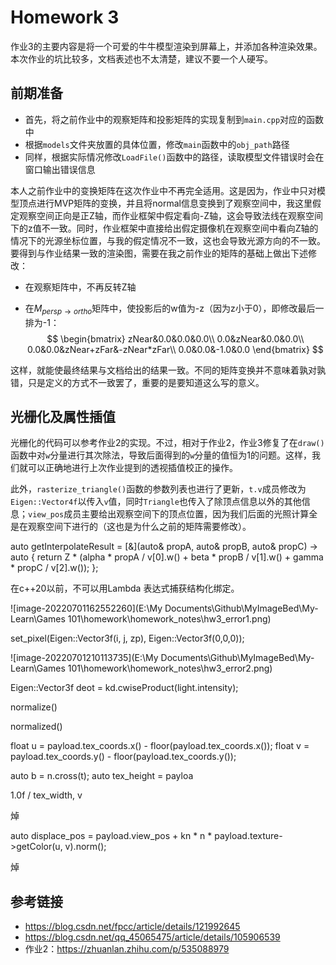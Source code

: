 # Homework 3

作业3的主要内容是将一个可爱的牛牛模型渲染到屏幕上，并添加各种渲染效果。本次作业的坑比较多，文档表述也不太清楚，建议不要一个人硬写。

## 前期准备

* 首先，将之前作业中的观察矩阵和投影矩阵的实现复制到`main.cpp`对应的函数中
* 根据`models`文件夹放置的具体位置，修改`main`函数中的`obj_path`路径
* 同样，根据实际情况修改`LoadFile()`函数中的路径，读取模型文件错误时会在窗口输出错误信息

本人之前作业中的变换矩阵在这次作业中不再完全适用。这是因为，作业中只对模型顶点进行MVP矩阵的变换，并且将normal信息变换到了观察空间中，我这里假定观察空间正向是正Z轴，而作业框架中假定看向-Z轴，这会导致法线在观察空间下的z值不一致。同时，作业框架中直接给出假定摄像机在观察空间中看向Z轴的情况下的光源坐标位置，与我的假定情况不一致，这也会导致光源方向的不一致。要得到与作业结果一致的渲染图，需要在我之前作业的矩阵的基础上做出下述修改：

* 在观察矩阵中，不再反转Z轴

* 在$M_{persp \rightarrow ortho}$矩阵中，使投影后的w值为-z（因为z小于0），即修改最后一排为-1：
  $$
  \begin{bmatrix}
  	zNear&0.0&0.0&0.0\\
  	0.0&zNear&0.0&0.0\\
  	0.0&0.0&zNear+zFar&-zNear*zFar\\
  	0.0&0.0&-1.0&0.0
  \end{bmatrix}
  $$

这样，就能使最终结果与文档给出的结果一致。不同的矩阵变换并不意味着孰对孰错，只是定义的方式不一致罢了，重要的是要知道这么写的意义。

## 光栅化及属性插值

光栅化的代码可以参考作业2的实现。不过，相对于作业2，作业3修复了在`draw()`函数中对`w`分量进行其次除法，导致后面得到的`w`分量的值恒为1的问题。这样，我们就可以正确地进行上次作业提到的透视插值校正的操作。

此外，`rasterize_triangle()`函数的参数列表也进行了更新，`t.v`成员修改为`Eigen::Vector4f`以传入`v`值，同时`Triangle`也传入了除顶点信息以外的其他信息；`view_pos`成员主要给出观察空间下的顶点位置，因为我们后面的光照计算全是在观察空间下进行的（这也是为什么之前的矩阵需要修改）。



auto getInterpolateResult = [&](auto& propA, auto& propB, auto& propC) -> auto {
                    return Z * (alpha * propA / v[0].w() + beta * propB / v[1].w() + gamma * propC / v[2].w());
                };

在c++20以前，不可以用Lambda 表达式捕获结构化绑定。



![image-20220701162552260](E:\My Documents\Github\MyImageBed\My-Learn\Games 101\homework\homework_notes\hw3_error1.png)

set_pixel(Eigen::Vector3f(i, j, zp), Eigen::Vector3f(0,0,0));

![image-20220701210113735](E:\My Documents\Github\MyImageBed\My-Learn\Games 101\homework\homework_notes\hw3_error2.png)

Eigen::Vector3f deot = kd.cwiseProduct(light.intensity);



normalize()

normalized()



float u = payload.tex_coords.x() - floor(payload.tex_coords.x());
        float v = payload.tex_coords.y() - floor(payload.tex_coords.y());





auto b = n.cross(t);
    auto tex_height = payloa



 1.0f / tex_width, v

焯



auto displace_pos = payload.view_pos + kn * n * payload.texture->getColor(u, v).norm();

焯



## 参考链接

* https://blog.csdn.net/fpcc/article/details/121992645
* https://blog.csdn.net/qq_45065475/article/details/105906539
* 作业2：https://zhuanlan.zhihu.com/p/535088979